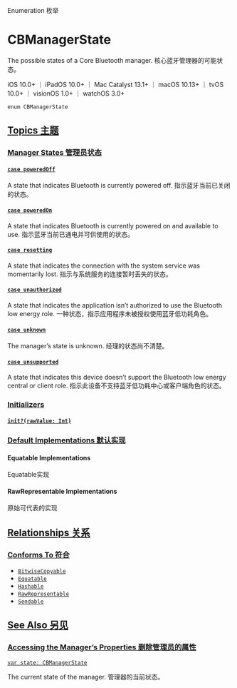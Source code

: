 Enumeration 枚举

# CBManagerState

The possible states of a Core Bluetooth manager.
核心蓝牙管理器的可能状态。

iOS 10.0+ ｜ iPadOS 10.0+ ｜ Mac Catalyst 13.1+ ｜ macOS 10.13+ ｜ tvOS 10.0+ ｜ visionOS 1.0+ ｜ watchOS 3.0+ 

```
enum CBManagerState
```



## [Topics 主题](https://developer.apple.com/documentation/corebluetooth/cbmanagerstate#topics)

### [Manager States 管理员状态](https://developer.apple.com/documentation/corebluetooth/cbmanagerstate#Manager-States)

#### [`case poweredOff`](https://developer.apple.com/documentation/corebluetooth/cbmanagerstate/poweredoff)

A state that indicates Bluetooth is currently powered off.
指示蓝牙当前已关闭的状态。



#### [`case poweredOn`](https://developer.apple.com/documentation/corebluetooth/cbmanagerstate/poweredon)

A state that indicates Bluetooth is currently powered on and available to use.
指示蓝牙当前已通电并可供使用的状态。



#### [`case resetting`](https://developer.apple.com/documentation/corebluetooth/cbmanagerstate/resetting)

A state that indicates the connection with the system service was momentarily lost.
指示与系统服务的连接暂时丢失的状态。



#### [`case unauthorized`](https://developer.apple.com/documentation/corebluetooth/cbmanagerstate/unauthorized)

A state that indicates the application isn’t authorized to use the Bluetooth low energy role.
一种状态，指示应用程序未被授权使用蓝牙低功耗角色。



#### [`case unknown`](https://developer.apple.com/documentation/corebluetooth/cbmanagerstate/unknown)

The manager’s state is unknown.
经理的状态尚不清楚。



#### [`case unsupported`](https://developer.apple.com/documentation/corebluetooth/cbmanagerstate/unsupported)

A state that indicates this device doesn’t support the Bluetooth low energy central or client role.
指示此设备不支持蓝牙低功耗中心或客户端角色的状态。



### [Initializers](https://developer.apple.com/documentation/corebluetooth/cbmanagerstate#Initializers)

#### [`init?(rawValue: Int)`](https://developer.apple.com/documentation/corebluetooth/cbmanagerstate/init(rawvalue:))



### [Default Implementations 默认实现](https://developer.apple.com/documentation/corebluetooth/cbmanagerstate#Default-Implementations)

#### Equatable Implementations

Equatable实现



#### RawRepresentable Implementations

原始可代表的实现



## [Relationships 关系](https://developer.apple.com/documentation/corebluetooth/cbmanagerstate#relationships)

### [Conforms To 符合](https://developer.apple.com/documentation/corebluetooth/cbmanagerstate#conforms-to)

- [`BitwiseCopyable`](https://developer.apple.com/documentation/Swift/BitwiseCopyable)
- [`Equatable`](https://developer.apple.com/documentation/Swift/Equatable)
- [`Hashable`](https://developer.apple.com/documentation/Swift/Hashable)
- [`RawRepresentable`](https://developer.apple.com/documentation/Swift/RawRepresentable)
- [`Sendable`](https://developer.apple.com/documentation/Swift/Sendable)



## [See Also 另见](https://developer.apple.com/documentation/corebluetooth/cbmanagerstate#see-also)

### [Accessing the Manager’s Properties 删除管理员的属性](https://developer.apple.com/documentation/corebluetooth/cbmanagerstate#Accessing-the-Managers-Properties)

[`var state: CBManagerState`](https://developer.apple.com/documentation/corebluetooth/cbmanager/state)

The current state of the manager.
管理器的当前状态。
